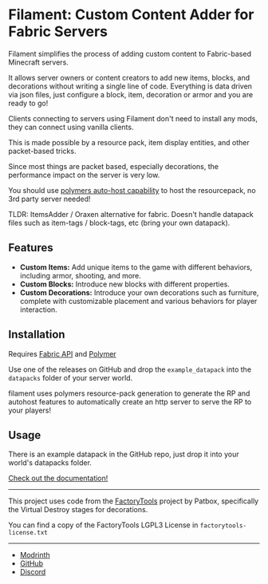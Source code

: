 # Filament: Custom Content Adder for Fabric Servers

Filament simplifies the process of adding custom content to Fabric-based Minecraft servers.

It allows server owners or content creators to add new items, blocks, and decorations without writing a single line of code. Everything is data driven via json files, just configure a block, item, decoration or armor and you are ready to go!

Clients connecting to servers using Filament don't need to install any mods, they can connect using vanilla clients.

This is made possible by a resource pack, item display entities, and other packet-based tricks.

Since most things are packet based, especially decorations, the performance impact on the server is very low.

You should use [polymers auto-host capability](https://polymer.pb4.eu/latest/user/resource-pack-hosting/) to host the resourcepack, no 3rd party server needed!

TLDR: ItemsAdder / Oraxen alternative for fabric. Doesn't handle datapack files such as item-tags / block-tags, etc (bring your own datapack).

## Features

- **Custom Items:** Add unique items to the game with different behaviors, including armor, shooting, and more.
- **Custom Blocks:** Introduce new blocks with different properties.
- **Custom Decorations:** Introduce your own decorations such as furniture, complete with customizable placement and various behaviors for player interaction.

## Installation

Requires [Fabric API](https://modrinth.com/mod/fabric-api) and [Polymer](https://modrinth.com/mod/polymer)

Use one of the releases on GitHub and drop the `example_datapack` into the `datapacks` folder of your server world.

filament uses polymers resource-pack generation to generate the RP and autohost features to automatically create an http server to serve the RP to your players!

## Usage

There is an example datapack in the GitHub repo, just drop it into your world's datapacks folder.

[Check out the documentation!](https://tomalbrc.de/projects/filament/docs)

---

This project uses code from the [FactoryTools](https://github.com/Patbox/FactoryTools) project by Patbox, specifically the Virtual Destroy stages for decorations.

You can find a copy of the FactoryTools LGPL3 License in `factorytools-license.txt`

---

- [Modrinth](https://modrinth.com/mod/filament)
- [GitHub](https://github.com/tomalbrc/filament)
- [Discord](https://discord.gg/9X6w2kfy89)

